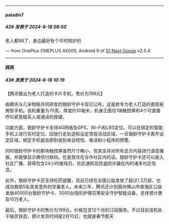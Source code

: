﻿
*****

####  paladin7  
##### 42#       发表于 2024-8-18 08:50

老人都88了，身边最好有个平时陪护的

— from OnePlus ONEPLUS A5000, Android 9 of [S1 Next Goose](https://pan.baidu.com/s/1mi43uRm) v2.5.4


*****

####  拜拜  
##### 43#       发表于 2024-8-18 10:19

【腾讯推出为老人打造的卡片手机，售价为199元】

由腾讯与几米物联共同研发的银龄守护卡现已公布，这是款专为老人打造的直观易用型手机。该机重量为70克，厚度约10毫米，机身正面仅1块触控屏和4个可直接呼叫紧急联系人或通话的按键。

功能方面，银龄守护卡支持4G网络及GPS、Wi-Fi和LBS定位。可以在绑定的智能手机上进行实时定位、回放行走轨迹和设定常规活动区域，一旦银龄守护卡离开设定区域，绑定手机就会即刻收到来自短信、电话和小程序的预警。

同时银龄守护卡的那块触控屏虽然尺寸略小，但其支持对所有显示内容进行语音播报，并能够显示微信付款码。在是居住在合作社区内的话，银龄守护卡还可以接入社区广播，获得包含24小时接线员、社区通知及防盗防诈骗在内的诸多社区信息。

此外，银龄守护卡还支持吃药提醒，目前已经在全国公益发放了超过1.3万部，也成功救助5名突发意外的空巢老人。未来三年，腾讯还计划面向佛山市南海区公益发放40000台银龄守护卡、3000台隐形护理员等安全守护智能设备，总体预计惠及10万老人。

最后，银龄守护卡的售价为199元，价格包含12个月的订阅服务。不过目前该机处于缺货状态，预计发货时间是2月10日，也就是春节那天

